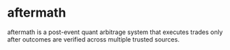 # aftermath
aftermath is a post-event quant arbitrage system that executes trades only after outcomes are verified across multiple trusted sources.
